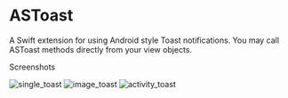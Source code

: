 # ASToast
A Swift extension for using Android style Toast notifications. You may call ASToast methods directly from your view objects.

Screenshots

![single_toast](https://github.com/abdullahselek/ASToast/images/astoast_singletoast.png)
![image_toast](https://github.com/abdullahselek/ASToast/images/astoast_image_title_text_toast.png)
![activity_toast](https://github.com/abdullahselek/ASToast/images/astoast_activity.png)
